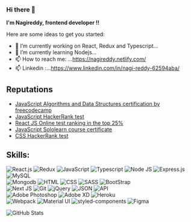 ### Hi there 👋


**I'm Nagireddy, frontend developer !!** 

Here are some ideas to get you started:

- 🔭 I’m currently working on React, Redux and Typescript...
- 🌱 I’m currently learning Nodejs...
- 📫 How to reach me: ...https://nagireddy.netlify.com/
- 📫 Linkedin :...https://www.linkedin.com/in/nagi-reddy-62594aba/

## Reputations

<ul>
<li> <a href="https://www.freecodecamp.org/certification/fcccaeadb8a-c22c-4e63-ab09-9dabf3b81f78/javascript-algorithms-and-data-structures" target="_blank" rel="noopener"> JavaScript Algorithms and Data Structures certification by freecodecamp</a> </li>
<li> <a href="https://www.hackerrank.com/certificates/ad1a93fb2ee0" target="_blank" rel="noopener"> JavaScript HackerRank test </a> </li>
<li> <a href="https://app.testdome.com/cert/1c2bc7c187614b47a1167c9c0fd4304a" target="_blank" rel="noopener"> React JS Online test ranking in the top 25%</a> </li>
<li> <a href="https://www.sololearn.com/certificates/course/en/9639034/1024/landscape/png" target="_blank" rel="noopener"> JavaScript Sololearn course certificate</a> </li>
<li> <a href="https://www.hackerrank.com/certificates/41b8b2e18a74" target="_blank" rel="noopener"> CSS HackerRank test </a> </li>

</ul>


## Skills:

<img src="https://img.shields.io/badge/-React.js-blueviolet" alt="React.js" /> <img src="https://img.shields.io/badge/-Redux-blueviolet" alt="Redux" /> <img src="https://img.shields.io/badge/-JavaScript-blueviolet" alt="JavaScript" /> <img src="https://img.shields.io/badge/-Typescript-blue" alt="Typescript" /> <img src="https://img.shields.io/badge/-Node JS-success" alt="Node JS" /> <img src="https://img.shields.io/badge/-Express.js-gray" alt="Express.js" /> <img src="https://img.shields.io/badge/-MySQL-orange" alt="MySQL" /> <br /> <img src="https://img.shields.io/badge/-Mongodb-success" alt="Mongodb" /> <img src="https://img.shields.io/badge/-HTML-orange" alt="HTML" /> <img src="https://img.shields.io/badge/-CSS-darkblue" alt="CSS" /> <img src="https://img.shields.io/badge/-SASS-pink" alt="SASS" /> <img src="https://img.shields.io/badge/-Bootstrap-darkblue" alt="BootStrap" /> <br /> <img src="https://img.shields.io/badge/-NextJS-orange" alt="Next JS" /> <img src="https://img.shields.io/badge/-Git-black" alt="Git" /> <img src="https://img.shields.io/badge/-jQuery-black" alt="jQuery" /> <img src="https://img.shields.io/badge/-JSON-black" alt="JSON" /> <img src="https://img.shields.io/badge/-API-informational" alt="API" /> <br /> <img src="https://img.shields.io/badge/-Adobe Photoshop-darkblue" alt="Adobe Photoshop" /> <img src="https://img.shields.io/badge/-Adobe XD-darkred" alt="Adobe XD" /> <img src="https://img.shields.io/badge/-Heroku-blue" alt="Heroku" /> <br /> <img src="https://img.shields.io/badge/-Webpack-darkred" alt="Webpack" /> <img src="https://img.shields.io/badge/-Material UI-black" alt="Material UI" /> <img src="https://img.shields.io/badge/-styled components-gray" alt="styled-components" />
<img src="https://img.shields.io/badge/-Figma-blue" alt="Figma" />
<br />


![GitHub Stats](https://github-readme-stats.vercel.app/api?username=nagireddy1234&theme=radical)

